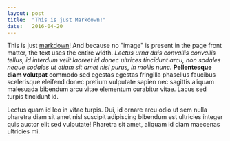 ```yaml
---
layout: post
title:  "This is just Markdown!"
date:   2016-04-20
---
```


This is just
[markdown](http://daringfireball.net/projects/markdown/syntax)! And
because no "image" is present in the page front matter, the text uses
the entire width. *Lectus urna duis convallis convallis tellus, id
interdum velit laoreet id donec ultrices tincidunt arcu, non sodales
neque sodales ut etiam sit amet nisl purus, in mollis nunc.*
**Pellentesque diam volutpat** commodo sed egestas egestas fringilla
phasellus faucibus scelerisque eleifend donec pretium vulputate sapien
nec sagittis aliquam malesuada bibendum arcu vitae elementum curabitur
vitae. Lacus sed turpis tincidunt id.

Lectus quam id leo in vitae turpis. Dui, id ornare arcu odio ut sem
nulla pharetra diam sit amet nisl suscipit adipiscing bibendum est
ultricies integer quis auctor elit sed vulputate! Pharetra sit amet,
aliquam id diam maecenas ultricies mi.
